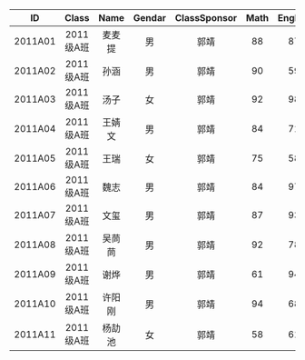 |   ID    |   Class   |  Name  | Gendar | ClassSponsor | Math | English | Physics |
| :-----: | :-------: | :----: | :----: | :----------: | :--: | :-----: | :-----: |
| 2011A01 | 2011级A班 | 麦麦提 |   男   |     郭靖     |  88  |   87    |   90    |
| 2011A02 | 2011级A班 |  孙涵  |   男   |     郭靖     |  90  |   59    |   91    |
| 2011A03 | 2011级A班 |  汤子  |   女   |     郭靖     |  92  |   98    |   92    |
| 2011A04 | 2011级A班 | 王婧文 |   男   |     郭靖     |  84  |   71    |   90    |
| 2011A05 | 2011级A班 |  王瑞  |   女   |     郭靖     |  75  |   58    |   72    |
| 2011A06 | 2011级A班 |  魏志  |   男   |     郭靖     |  84  |   97    |   89    |
| 2011A07 | 2011级A班 |  文玺  |   男   |     郭靖     |  87  |   93    |   89    |
| 2011A08 | 2011级A班 | 吴茼茼 |   男   |     郭靖     |  92  |   78    |   87    |
| 2011A09 | 2011级A班 |  谢烨  |   男   |     郭靖     |  61  |   94    |   64    |
| 2011A10 | 2011级A班 | 许阳刚 |   男   |     郭靖     |  94  |   68    |   92    |
| 2011A11 | 2011级A班 | 杨劼池 |   女   |     郭靖     |  58  |   61    |   58    |

